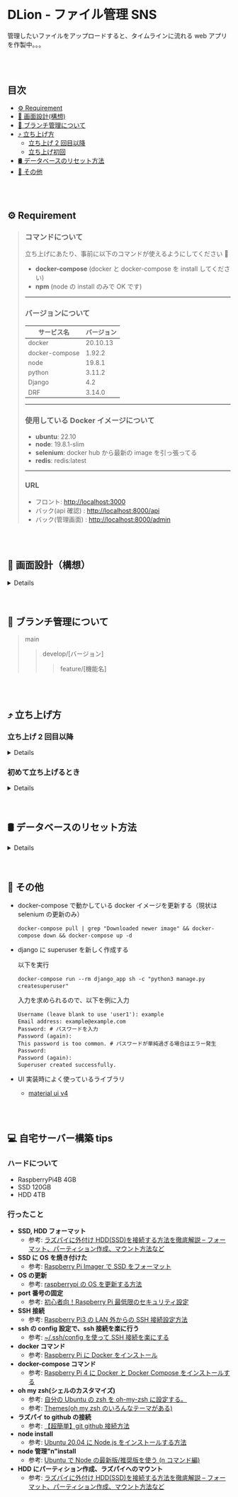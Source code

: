 <br>
<br>

# DLion - ファイル管理 SNS

管理したいファイルをアップロードすると、タイムラインに流れる web アプリを作製中。。。

<br>
<br>

## 目次

- [⚙️ Requirement](https://github.com/hata1225/dlion/edit/main/README.md#%EF%B8%8F-requirement)
- [👀 画面設計(構想)](https://lh5.googleusercontent.com/fX7YNotu_3EWe1d6ZENl0mPMkT3SRh0WC_JwLeCbxWl3F6wN9_gXfG8Ms7jPLNrx1vixWjXWLnhvOTRux-HF=w2156-h1528-rw)
- [🌳 ブランチ管理について](https://github.com/hata1225/dlion/edit/main/README.md#-%E3%83%96%E3%83%A9%E3%83%B3%E3%83%81%E7%AE%A1%E7%90%86%E3%81%AB%E3%81%A4%E3%81%84%E3%81%A6)
- [⤴️ 立ち上げ方](https://github.com/hata1225/dlion/edit/main/README.md#%EF%B8%8F-%E7%AB%8B%E3%81%A1%E4%B8%8A%E3%81%92%E6%96%B9)
  - [立ち上げ 2 回目以降](https://github.com/hata1225/dlion/edit/develop/v1.0.0/README.md#%E7%AB%8B%E3%81%A1%E4%B8%8A%E3%81%92-2-%E5%9B%9E%E7%9B%AE%E4%BB%A5%E9%99%8D)
  - [立ち上げ初回](https://github.com/hata1225/dlion/edit/develop/v1.0.0/README.md#%E5%88%9D%E3%82%81%E3%81%A6%E7%AB%8B%E3%81%A1%E4%B8%8A%E3%81%92%E3%82%8B%E3%81%A8%E3%81%8D)
- [🛢 データベースのリセット方法](https://github.com/hata1225/dlion/edit/main/README.md#-%E3%83%87%E3%83%BC%E3%82%BF%E3%83%99%E3%83%BC%E3%82%B9%E3%81%AE%E3%83%AA%E3%82%BB%E3%83%83%E3%83%88%E6%96%B9%E6%B3%95)
- [🍭 その他](https://github.com/hata1225/dlion/edit/main/README.md#-%E3%81%9D%E3%81%AE%E4%BB%96)

<br>
<br>

## ⚙️ Requirement

> ### コマンドについて
>
> 立ち上げにあたり、事前に以下のコマンドが使えるようにしてください 🙏
>
> - **docker-compose** (docker と docker-compose を install してください)
> - **npm** (node の install のみで OK です)
>
> ---
>
> ### バージョンについて
>
> | サービス名 | バージョン |
> ----|---- 
> | docker | 20.10.13 |
> | docker-compose | 1.92.2 |
> | node | 19.8.1 |
> | python | 3.11.2 |
> | Django | 4.2 |
> | DRF | 3.14.0 |
> ---
>
> ### 使用している Docker イメージについて
>
> - **ubuntu**: 22.10
> - **node**: 19.8.1-slim
> - **selenium**: docker hub から最新の image を引っ張ってる
> - **redis**: redis:latest
>
> ---
>
> ### URL
>
> - フロント: [http://localhost:3000](http://localhost:3000)
> - バック(api 確認) : [http://localhost:8000/api](http://localhost:8000/api)
> - バック(管理画面) : [http://localhost:8000/admin](http://localhost:8000/admin)

<br>
<br>

## 👀 画面設計（構想）

<details>

![画面設計](./dlion%E7%94%BB%E9%9D%A2%E9%81%B7%E7%A7%BB.png)

</details>

<br>
<br>

## 🌳 ブランチ管理について

> main
>
> > develop/[バージョン]
> >
> > > feature/[機能名]

<br>
<br>

## ⤴️ 立ち上げ方

### 立ち上げ 2 回目以降

<details>

1.  **立ち上げ**

        docker-compose up

    dlion ディレクトリ直下で実行

2.  **停止**

    ショートカット: ctrl + c

</details>

### 初めて立ち上げるとき

<details>

1.  **git clone をする**

        git clone git@github.com:hata1225/dlion.git

2.  **clone してできた、dlion フォルダへ移動する**

        cd dlion

3.  **任意のブランチに切り替える**

        git checkout develop/v1.0.0

4.  **.env ファイルを作成する**

        touch .env

5.  **Django 用シークレットキーを、.env ファイルに書き込み**

    個人でソース(dlion)を使う場合は、シークレットキーを自分で発行し.env ファイルに貼り付けてください。

    1.  シークレットキー発行(dlion直下で行う)
        ```
        cd django_api && 3python -c 'from django.core.management.utils import get_random_secret_key; print(get_random_secret_key())' && cd ../
        ```
    2.  出力された文字列をコピー

        ターミナルに出力される文字列をコピー

    **.env ファイル内に、以下を例に記述(xxxxxxx...はコピーした文字列)**

        SECRET_KEY=xxxxxxxxxxxxxxxxxxxxxxxxxxxxxxxxxxxxxxxxxx

6.  **superuser 情報などを.env ファイルに追記**

    localhost:8000/admin にログインするとき & watchdog でディレクトリを監視、エンコード等で使います

        SECRET_KEY=xxxxxxxxxxxxxxxxxxxxxxxxxxxxxxxxxxxxxxxxxx # 前回手順で作成済み
        SUPER_USER_EMAIL=example@example.com
        SUPER_USER_PASS=password
        SUPER_USER_NAME=example
        REACT_APP_IP_ADDRESS=localhost # REACT~と書かれているが、Djangoでも呼び出している

7.  **yarn install をする**

    dlion ディレクトリ直下でコマンドを叩いてください。

        npm install
  
    or
  
        yarn install

8.  **docker-compose build をする**

    最初は時間がかかるかもしれないです。

    ubuntu を download したり、React で使用するモジュールを download したり色々やってくれます。

        docker-compose build

9.  **マイグレーションファイルを作製**

        docker-compose run --rm django_app sh -c "python3 manage.py makemigrations core"

    --rm: コンテナ停止後、コンテナを削除

    sh -c: シェルコマンド （bash -c: バッシュコマンド）

10. **マイグレーションファイルをもとに、データベースへ反映**

        docker-compose run --rm django_app sh -c "python3 manage.py migrate core"

11. **docker-compose up**

    docker-compose up

12. **localhost:3000 へ移動する**

    **http://localhost:3000**

13. **停止**

    ショートカット: ctrl + c

</details>

<br>
<br>

## 🛢 データベースのリセット方法

<details>

1.  **マイグレーションファイルを削除**

        django_api/migrations

2.  **データベース削除**

        django_api/db.sqlite3

3.  **マイグレーションファイルを作製**

        docker-compose run --rm django_app sh -c "python3 manage.py makemigrations core"

    --rm: コンテナ停止後、コンテナを削除

    sh -c: シェルコマンド （bash -c: バッシュコマンド）

4.  **マイグレーションファイルをもとに、データベースへ反映**

        docker-compose run --rm django_app sh -c "python3 manage.py migrate core"

</details>

<br>
<br>

## 🍭 その他

- docker-compose で動かしている docker イメージを更新する（現状は selenium の更新のみ）

      docker-compose pull | grep "Downloaded newer image" && docker-compose down && docker-compose up -d

- django に superuser を新しく作成する

  以下を実行

  ```
  docker-compose run --rm django_app sh -c "python3 manage.py createsuperuser"
  ```

  入力を求められるので、以下を例に入力

  ```
  Username (leave blank to use 'user1'): example
  Email address: example@example.com
  Password: # パスワードを入力
  Password (again):
  This password is too common. # パスワードが単純過ぎる場合はエラー発生
  Password:
  Password (again):
  Superuser created successfully.
  ```

- UI 実装時によく使っているライブラリ

  - [material ui v4](https://v4.mui.com/)

<br>
<br>

## 💻 自宅サーバー構築 tips

### ハードについて

- RaspberryPi4B 4GB
- SSD 120GB
- HDD 4TB

### 行ったこと

- **SSD, HDD フォーマット**
  - 参考: [ラズパイに外付け HDD(SSD)を接続する方法を徹底解説 – フォーマット、パーティション作成、マウント方法など](https://jorublog.site/raspi-hdd-connect/)
- **SSD に OS を焼き付けた**
  - 参考: [Raspberry Pi Imager で SSD をフォーマット](http://www.momobro.com/rasbro/tips-rp-raspberry-pi-image-format/)
- **OS の更新**
  - 参考: [raspberrypi の OS を更新する方法](https://qiita.com/akiraichi5430/items/6b9855f59fb3a3f9de35)
- **port 番号の固定**
  - 参考: [初心者向！Raspberry Pi 最低限のセキュリティ設定](https://qiita.com/mochifuture/items/00ca8cdf74c170e3e6c6)
- **SSH 接続**
  - 参考: [Raspberry Pi3 の LAN 外からの SSH 接続設定方法](https://qiita.com/3no3_tw/items/4b5975a9f3087edf4e20)
- **ssh の config 設定で、ssh 接続を楽に行う**
  - 参考: [~/.ssh/config を使って SSH 接続を楽にする](https://tech-blog.rakus.co.jp/entry/20210512/ssh)
- **docker コマンド**
  - 参考: [Raspberry Pi に Docker をインストール](https://qiita.com/homelan/items/0bb265cf92310d29cb82)
- **docker-compose コマンド**
  - 参考: [Raspberry Pi 4 に Docker と Docker Compose をインストールする](https://dev.classmethod.jp/articles/install-docker-for-raspberry-pi-4/)
- **oh my zsh(シェルのカスタマイズ)**
  - 参考: [自分の Ubuntu の zsh を oh-my-zsh に設定する。](https://toxweblog.toxbe.com/2017/10/01/ubuntu-oh-my-zsh/)
  - 参考: [Themes(oh my zsh のいろんなテーマがある)](https://github.com/ohmyzsh/ohmyzsh/wiki/Themes)
- **ラズパイ to github の接続**
  - 参考: [【超簡単】git github 接続方法](https://qiita.com/Sub_Tanabe/items/4e03dcf42e3b0d19bb66)
- **node install**
  - 参考: [Ubuntu 20.04 に Node.js をインストールする方法](https://www.digitalocean.com/community/tutorials/how-to-install-node-js-on-ubuntu-20-04-ja)
- **node 管理"n"install**
  - 参考: [Ubuntu で Node の最新版/推奨版を使う (n コマンド編)](https://qiita.com/cointoss1973/items/c000c4f84ae4b0c166b5)
- **HDD にパーティション作成、ラズパイへのマウント**
  - 参考: [ラズパイに外付け HDD(SSD)を接続する方法を徹底解説 – フォーマット、パーティション作成、マウント方法など](https://jorublog.site/raspi-hdd-connect)
